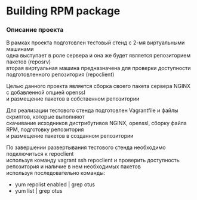 # Building RPM package  
  
### Описание проекта  
  
В рамках проекта подготовлен тестовый стенд с 2-мя виртуальными машинами  
одна выступает в роле сервера и она же будет является репозиторием пакетов (reposrv)  
вторая виртуальная машина предназначена для проверки доступности подготовленного репозитория (repoclient)  
  
  Целью данного проекта является сборка своего пакета сервера NGINX с добавленной опцией openssl  
  и размещение пакетов в собственном репозитории  

  Для реализации тестового стенда подготовлен Vagrantfile и файлы скриптов, которые выполняют  
  скачивание исходников дистрибутивов NGINX, openssl, сборку файла RPM, подготовку репозитория  
  и размещение пакетов в созданном репозитории  

  По завершении развертывания тестового стенда необходимо подключиться к repoclient  
  используя команду  vagrant ssh repoclient и проверить доступность репозитория и наличие в нем необходимых пакетов  
  используя последовательно команды:  
  - yum repolist enabled | grep otus  
  - yum list | grep otus  
